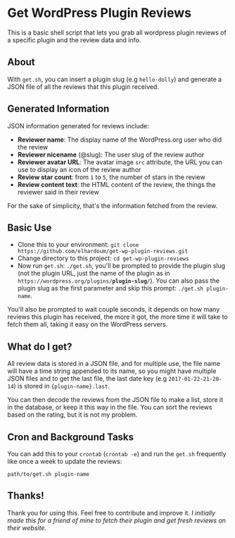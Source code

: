 # Get WordPress Plugin Reviews

This is a basic shell script that lets you grab all wordpress plugin reviews of a specific plugin and the review data and info.

## About

With `get.sh`, you can insert a plugin slug (e.g `hello-dolly`) and generate a JSON file of all the reviews that this plugin received.

## Generated Information

JSON information generated for reviews include:

- **Reviewer name**: The display name of the WordPress.org user who did the review
- **Reviewer nicename** (@slug): The user slug of the review author
- **Reviewer avatar URL**: The avatar image `src` attribute, the URL you can use to display an icon of the review author
- **Review star count**: from `1` to `5`, the number of stars in the review
- **Review content text**: the HTML content of the review, the things the reviewer said in their review

For the sake of simplicity, that's the information fetched from the review.

## Basic Use

- Clone this to your environment: `git clone https://github.com/elhardoum/get-wp-plugin-reviews.git`
- Change directory to this project: `cd get-wp-plugin-reviews`
- Now run `get.sh`: `./get.sh`, you'll be prompted to provide the plugin slug (not the plugin URL, just the name of the plugin as in <code><span>https://</span>wordpress.org/plugins/<strong>plugin-slug</strong>/</code>). You can also pass the plugin slug as the first parameter and skip this prompt: `./get.sh plugin-name`.

You'll also be prompted to wait couple seconds, it depends on how many reviews this plugin has received, the more it got, the more time it will take to fetch them all, taking it easy on the WordPress servers. 

## What do I get?

All review data is stored in a JSON file, and for multiple use, the file name will have a time string appended to its name, so you might have multiple JSON files and to get the last file, the last date key (e.g `2017-01-22-21-20-14`) is stored in `{plugin-name}.last`.

You can then decode the reviews from the JSON file to make a list, store it in the database, or keep it this way in the file. You can sort the reviews based on the rating, but it is not my problem.

## Cron and Background Tasks

You can add this to your `crontab` (`crontab -e`) and run the `get.sh` frequently like once a week to update the reviews:

`path/to/get.sh plugin-name`

## Thanks!

Thank you for using this. Feel free to contribute and improve it.
*I initially made this for a friend of mine to fetch their plugin and get fresh reviews on their website.*